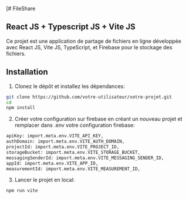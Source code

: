 [# FileShare
## React JS + Typescript JS + Vite JS

Ce projet est une application de partage de fichiers en ligne développée avec React JS, Vite JS, TypeScript, et Firebase pour le stockage des fichiers.

## Installation

1. Clonez le dépôt et installez les dépendances:

```bash
git clone https://github.com/votre-utilisateur/votre-projet.git
cd 
npm install
```

2. Créer votre configuration sur firebase en créant un nouveau projet et remplacer dans .env votre configuration firebase:

```bash
apiKey: import.meta.env.VITE_API_KEY,
authDomain: import.meta.env.VITE_AUTH_DOMAIN,
projectId: import.meta.env.VITE_PROJECT_ID,
storageBucket: import.meta.env.VITE_STORAGE_BUCKET,
messagingSenderId: import.meta.env.VITE_MESSAGING_SENDER_ID,
appId: import.meta.env.VITE_APP_ID,
measurementId: import.meta.env.VITE_MEASUREMENT_ID,
```

3. Lancer le projet en local:

```bash
npm run vite
```
